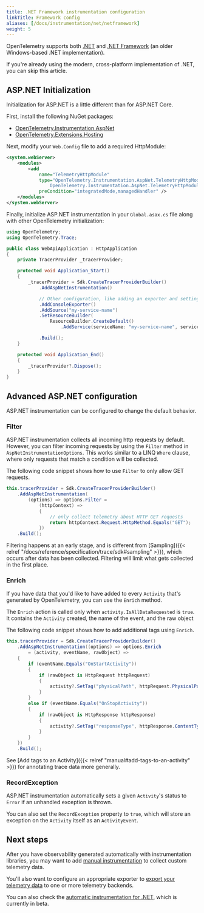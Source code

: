 ```yaml
---
title: .NET Framework instrumentation configuration
linkTitle: Framework config
aliases: [/docs/instrumentation/net/netframework]
weight: 5
---
```


OpenTelemetry supports both
[.NET](https://dotnet.microsoft.com/en-us/learn/dotnet/what-is-dotnet) and [.NET
Framework](https://dotnet.microsoft.com/en-us/learn/dotnet/what-is-dotnet-framework)
(an older Windows-based .NET implementation).

If you're already using the modern, cross-platform implementation of .NET, you
can skip this article.

## ASP.NET Initialization

Initialization for ASP.NET is a little different than for ASP.NET Core.

First, install the following NuGet packages:

* [OpenTelemetry.Instrumentation.AspNet](https://www.nuget.org/packages/OpenTelemetry.Instrumentation.AspNet/)
* [OpenTelemetry.Extensions.Hosting](https://www.nuget.org/packages/OpenTelemetry.Extensions.Hosting)

Next, modify your `Web.Config` file to add a required HttpModule:

```xml
<system.webServer>
    <modules>
        <add
            name="TelemetryHttpModule"
            type="OpenTelemetry.Instrumentation.AspNet.TelemetryHttpModule,
                OpenTelemetry.Instrumentation.AspNet.TelemetryHttpModule"
            preCondition="integratedMode,managedHandler" />
    </modules>
</system.webServer>
```

Finally, initialize ASP.NET instrumentation in your `Global.asax.cs` file along
with other OpenTelemetry initialization:

```csharp
using OpenTelemetry;
using OpenTelemetry.Trace;

public class WebApiApplication : HttpApplication
{
    private TracerProvider _tracerProvider;

    protected void Application_Start()
    {
        _tracerProvider = Sdk.CreateTracerProviderBuilder()
            .AddAspNetInstrumentation()

            // Other configuration, like adding an exporter and setting resources
            .AddConsoleExporter()
            .AddSource("my-service-name")
            .SetResourceBuilder(
                ResourceBuilder.CreateDefault()
                    .AddService(serviceName: "my-service-name", serviceVersion: "1.0.0"))

            .Build();
    }

    protected void Application_End()
    {
        _tracerProvider?.Dispose();
    }
}
```

## Advanced ASP.NET configuration

ASP.NET instrumentation can be configured to change the default behavior.

### Filter

ASP.NET instrumentation collects all incoming http requests by default. However,
you can filter incoming requests by using the `Filter` method in
`AspNetInstrumentationOptions`. This works similar to a LINQ `Where` clause,
where only requests that match a condition will be collected.

The following code snippet shows how to use `Filter` to only allow GET requests.

```csharp
this.tracerProvider = Sdk.CreateTracerProviderBuilder()
    .AddAspNetInstrumentation(
        (options) => options.Filter =
            (httpContext) =>
            {
                // only collect telemetry about HTTP GET requests
                return httpContext.Request.HttpMethod.Equals("GET");
            })
    .Build();
```

Filtering happens at an early stage, and is different from [Sampling]({{< relref
"/docs/reference/specification/trace/sdk#sampling" >}}), which occurs after data
has been collected. Filtering will limit what gets collected in the first place.

### Enrich

If you have data that you'd like to have added to every `Activity` that's
generated by OpenTelemetry, you can use the `Enrich` method.

The `Enrich` action is called only when `activity.IsAllDataRequested` is `true`.
It contains the `Activity` created, the name of the event, and the raw object

The following code snippet shows how to add additional tags using `Enrich`.

```csharp
this.tracerProvider = Sdk.CreateTracerProviderBuilder()
    .AddAspNetInstrumentation((options) => options.Enrich
        = (activity, eventName, rawObject) =>
    {
        if (eventName.Equals("OnStartActivity"))
        {
            if (rawObject is HttpRequest httpRequest)
            {
                activity?.SetTag("physicalPath", httpRequest.PhysicalPath);
            }
        }
        else if (eventName.Equals("OnStopActivity"))
        {
            if (rawObject is HttpResponse httpResponse)
            {
                activity?.SetTag("responseType", httpResponse.ContentType);
            }
        }
    })
    .Build();
```

See [Add tags to an Activity]({{< relref "manual#add-tags-to-an-activity" >}})
for annotating trace data more generally.

### RecordException

ASP.NET instrumentation automatically sets a given `Activity`'s status to
`Error` if an unhandled exception is thrown.

You can also set the `RecordException` property to `true`, which will store an
exception on the `Activity` itself as an `ActivityEvent`.

## Next steps

After you have observability generated automatically with instrumentation
libraries, you may want to add [manual
instrumentation](/docs/instrumentation/net/manual) to collect custom telemetry
data.

You'll also want to configure an appropriate exporter to [export your telemetry
data](/docs/instrumentation/net/exporters) to one or more telemetry backends.

You can also check the
[automatic instrumentation for .NET](/docs/instrumentation/net/automatic),
which is currently in beta.
